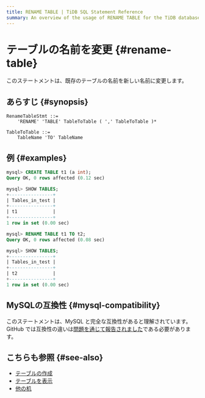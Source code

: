 ```yaml
---
title: RENAME TABLE | TiDB SQL Statement Reference
summary: An overview of the usage of RENAME TABLE for the TiDB database.
---
```


# テーブルの名前を変更 {#rename-table}

このステートメントは、既存のテーブルの名前を新しい名前に変更します。

## あらすじ {#synopsis}

```ebnf+diagram
RenameTableStmt ::=
    'RENAME' 'TABLE' TableToTable ( ',' TableToTable )*

TableToTable ::=
    TableName 'TO' TableName
```

## 例 {#examples}

```sql
mysql> CREATE TABLE t1 (a int);
Query OK, 0 rows affected (0.12 sec)

mysql> SHOW TABLES;
+----------------+
| Tables_in_test |
+----------------+
| t1             |
+----------------+
1 row in set (0.00 sec)

mysql> RENAME TABLE t1 TO t2;
Query OK, 0 rows affected (0.08 sec)

mysql> SHOW TABLES;
+----------------+
| Tables_in_test |
+----------------+
| t2             |
+----------------+
1 row in set (0.00 sec)
```

## MySQLの互換性 {#mysql-compatibility}

このステートメントは、MySQL と完全な互換性があると理解されています。 GitHub では互換性の違いは[問題を通じて報告されました](https://github.com/pingcap/tidb/issues/new/choose)である必要があります。

## こちらも参照 {#see-also}

-   [テーブルの作成](/sql-statements/sql-statement-create-table.md)
-   [テーブルを表示](/sql-statements/sql-statement-show-tables.md)
-   [他の机](/sql-statements/sql-statement-alter-table.md)
